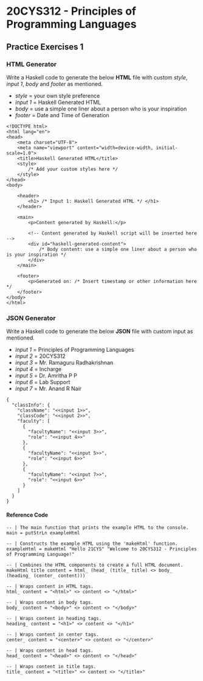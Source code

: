 # 20CYS312 - Principles of Programming Languages

## Practice Exercises 1 


### HTML Generator
Write a Haskell code to generate the below **HTML** file with custom _style_, _input 1_, _body_ and _footer_ as mentioned.

- _style_   = your own style preference
- _input 1_ = Haskell Generated HTML
- _body_    = use a simple one liner about a person who is your inspiration
- _footer_  = Date and Time of Generation

```
<!DOCTYPE html>
<html lang="en">
<head>
    <meta charset="UTF-8">
    <meta name="viewport" content="width=device-width, initial-scale=1.0">
    <title>Haskell Generated HTML</title>
    <style>
        /* Add your custom styles here */
    </style>
</head>
<body>

    <header>
        <h1> /* Input 1: Haskell Generated HTML */ </h1>
    </header>

    <main>
        <p>Content generated by Haskell:</p>

        <!-- Content generated by Haskell script will be inserted here -->
        <div id="haskell-generated-content">
            /* Body content: use a simple one liner about a person who is your inspiration */
        </div>
    </main>

    <footer>
        <p>Generated on: /* Insert timestamp or other information here */
    </footer>
</body>
</html>
```

### JSON Generator
Write a Haskell code to generate the below **JSON** file with custom input as mentioned.

- _input 1_ = Principles of Programming Languages
- _input 2_ = 20CYS312
- _input 3_ = Mr. Ramaguru Radhakrishnan
- _input 4_ = Incharge
- _input 5_ = Dr. Amritha P P
- _input 6_ = Lab Support
- _input 7_ = Mr. Anand R Nair
  
```
{
  "classInfo": {
    "className": "<<input 1>>",
    "classCode": "<<input 2>>",
    "faculty": [
      {
        "facultyName": "<<input 3>>",
        "role": "<<input 4>>"
      },
      {
        "facultyName": "<<input 5>>",
        "role": "<<input 6>>"
      },
      {
        "facultyName": "<<input 7>>",
        "role": "<<input 6>>"
      }
    ]
  }
}
```
#### Reference Code

```
-- | The main function that prints the example HTML to the console.
main = putStrLn exampleHtml

-- | Constructs the example HTML using the 'makeHtml' function.
exampleHtml = makeHtml "Hello 21CYS" "Welcome to 20CYS312 - Principles of Programming Language!"

-- | Combines the HTML components to create a full HTML document.
makeHtml title content = html_ (head_ (title_ title) <> body_ (heading_ (center_ content)))

-- | Wraps content in HTML tags.
html_ content = "<html>" <> content <> "</html>"

-- | Wraps content in body tags.
body_ content = "<body>" <> content <> "</body>"

-- | Wraps content in heading tags.
heading_ content = "<h1>" <> content <> "</h1>"

-- | Wraps content in center tags.
center_ content = "<center>" <> content <> "</center>"

-- | Wraps content in head tags.
head_ content = "<head>" <> content <> "</head>"

-- | Wraps content in title tags.
title_ content = "<title>" <> content <> "</title>"
```
